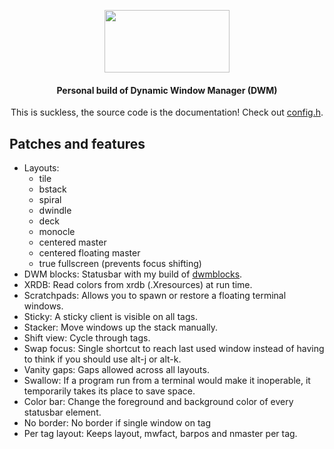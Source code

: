 <div align=center>

<img src="https://dwm.suckless.org/dwm.svg"
     data-canonical-src="https://dwm.suckless.org/dwm.svg"
     width="200"
     height="100" />

#### Personal build of Dynamic Window Manager (DWM)
This is suckless, the source code is the documentation! Check out [config.h](config.h).

</div>

## Patches and features

- Layouts:
     - tile
     - bstack
     - spiral
     - dwindle
     - deck
     - monocle
     - centered master
     - centered floating master
     - true fullscreen (prevents focus shifting)
- DWM blocks: Statusbar with my build of [dwmblocks](https://github.com/vladdoster/dwmblocks).
- XRDB: Read colors from xrdb (.Xresources) at run time.
- Scratchpads: Allows you to spawn or restore a floating terminal windows.
- Sticky: A sticky client is visible on all tags.
- Stacker: Move windows up the stack manually.
- Shift view: Cycle through tags.
- Swap focus: Single shortcut to reach last used window instead of having to think if you should use alt-j or alt-k.
- Vanity gaps: Gaps allowed across all layouts.
- Swallow: If a program run from a terminal would make it inoperable, it temporarily takes its place to save space.
- Color bar: Change the foreground and background color of every statusbar element.
- No border: No border if single window on tag
- Per tag layout: Keeps layout, mwfact, barpos and nmaster per tag.

